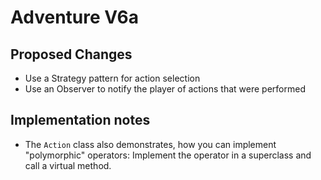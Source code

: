 # Adventure V6a

## Proposed Changes

- Use a Strategy pattern for action selection
- Use an Observer to notify the player of actions that were performed

## Implementation notes

- The `Action` class also demonstrates, how you can implement "polymorphic"
  operators: Implement the operator in a superclass and call a virtual method.


